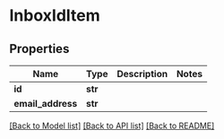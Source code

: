 # InboxIdItem

## Properties
Name | Type | Description | Notes
------------ | ------------- | ------------- | -------------
**id** | **str** |  | 
**email_address** | **str** |  | 

[[Back to Model list]](../README#documentation-for-models) [[Back to API list]](../README#documentation-for-api-endpoints) [[Back to README]](../README)


